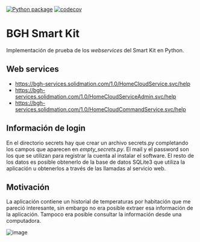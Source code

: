 [![Python package][pipeline-img]][pipeline-url]
[![codecov][codecov-img]][codecov-url]

# BGH Smart Kit

Implementación de prueba de los _webservices_ del Smart Kit en Python.

## Web services

- https://bgh-services.solidmation.com/1.0/HomeCloudService.svc/help
- https://bgh-services.solidmation.com/1.0/HomeCloudServiceAdmin.svc/help
- https://bgh-services.solidmation.com/1.0/HomeCloudCommandService.svc/help

## Información de login

En el directorio secrets hay que crear un archivo secrets.py completando los campos que aparecen en _empty_secrets.py_. El mail y el password son los que se utilizan para registrar la cuenta al instalar el software. El resto de los datos es posible obtenerlo de la base de datos SQLite3 que utiliza la aplicación u obtenerlos a través de las llamadas al servicio web.

## Motivación

La aplicación contiene un historial de temperaturas por habitación que me pareció interesante, sin embargo no era posible extraer esa información de la aplicación. Tampoco era posible consultar la información desde una computadora.

![image](https://user-images.githubusercontent.com/15602473/219908190-bbea3e90-8972-44df-9429-799fc0527759.png)

[pipeline-img]: https://github.com/rpgrca/smart_kit_sdk/actions/workflows/python.yml/badge.svg
[pipeline-url]: https://github.com/rpgrca/smart_kit_sdk/actions/workflows/python.yml
[codecov-img]: https://codecov.io/gh/rpgrca/smart_kit_sdk/branch/main/graph/badge.svg
[codecov-url]: https://codecov.io/gh/rpgrca/smart_kit_sdk
